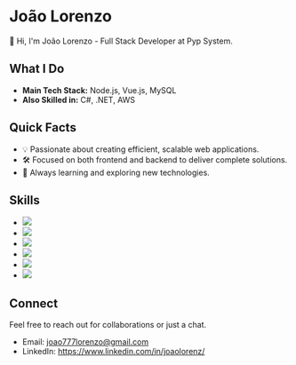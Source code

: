 # João Lorenzo

👋 Hi, I'm João Lorenzo - Full Stack Developer at Pyp System.

## What I Do

- **Main Tech Stack:** Node.js, Vue.js, MySQL
- **Also Skilled in:** C#, .NET, AWS

## Quick Facts

- 💡 Passionate about creating efficient, scalable web applications.
- 🛠️ Focused on both frontend and backend to deliver complete solutions.
- 🌱 Always learning and exploring new technologies.

## Skills

- ![](https://img.shields.io/badge/-Node.js-339933?style=flat-square&logo=Node.js&logoColor=white)
- ![](https://img.shields.io/badge/-Vue.js-4FC08D?style=flat-square&logo=Vue.js&logoColor=white)
- ![](https://img.shields.io/badge/-MySQL-4479A1?style=flat-square&logo=MySQL&logoColor=white)
- ![](https://img.shields.io/badge/-C%23-239120?style=flat-square&logo=c-sharp&logoColor=white)
- ![](https://img.shields.io/badge/-.NET-512BD4?style=flat-square&logo=.net&logoColor=white)
- ![](https://img.shields.io/badge/-AWS-232F3E?style=flat-square&logo=amazon-aws&logoColor=white)

## Connect

Feel free to reach out for collaborations or just a chat.

- Email: joao777lorenzo@gmail.com
- LinkedIn: https://www.linkedin.com/in/joaolorenz/
